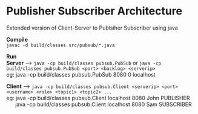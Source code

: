 # Publisher Subscriber Architecture
Extended version of Client-Server to Publsiher Subscriber using java

<b>Compile</b><br>
`javac -d build/classes src/pubsub/*.java`

<b>Run</b><br>
<b>Server</b> --> `java -cp build/classes pubsub.PubSub` or `java -cp build/classes pubsub.PubSub <port> <backlog> <serverip>` <br>
eg: java -cp build/classes pubsub.PubSub 8080 0 localhost

<b>Client</b> --> `java -cp build/classes pubsub.Client <serverip> <port> <username> <role> <topic1> <topic2> ...` <br>
eg: java -cp build/classes pubsub.Client localhost 8080 John PUBLISHER <br>
 &nbsp;&nbsp;&nbsp;&nbsp;&nbsp;   java -cp build/classes pubsub.Client localhost 8080 Sam SUBSCRIBER
